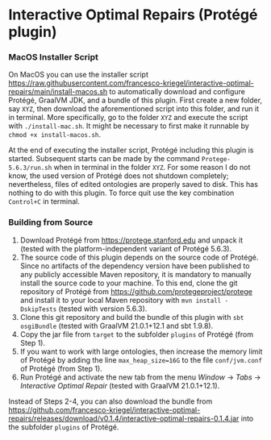 # Interactive Optimal Repairs (Protégé plugin)

### MacOS Installer Script

On MacOS you can use the installer script https://raw.githubusercontent.com/francesco-kriegel/interactive-optimal-repairs/main/install-macos.sh to automatically download and configure Protégé, GraalVM JDK, and a bundle of this plugin.  First create a new folder, say `XYZ`, then download the aforementioned script into this folder, and run it in terminal.  More specifically, go to the folder `XYZ` and execute the script with `./install-mac.sh`. It might be necessary to first make it runnable by `chmod +x install-macos.sh`.

At the end of executing the installer script, Protégé including this plugin is started.  Subsequent starts can be made by the command `Protege-5.6.3/run.sh` when in terminal in the folder `XYZ`.  For some reason I do not know, the used version of Protégé does not shutdown completely; nevertheless, files of edited ontologies are properly saved to disk.  This has nothing to do with this plugin.  To force quit use the key combination `Control+C` in terminal.

### Building from Source 

1. Download Protégé from https://protege.stanford.edu and unpack it (tested with the platform-independent variant of Protégé 5.6.3).
2. The source code of this plugin depends on the source code of Protégé.  Since no artifacts of the dependency version have been published to any publicly accessible Maven repository, it is mandatory to manually install the source code to your machine.  To this end, clone the git repository of Protégé from https://github.com/protegeproject/protege and install it to your local Maven repository with `mvn install -DskipTests` (tested with version 5.6.3).
3. Clone this git repository and build the bundle of this plugin with `sbt osgiBundle` (tested with GraalVM 21.0.1+12.1 and sbt 1.9.8).
4. Copy the jar file from `target` to the subfolder `plugins` of Protégé (from Step 1).
5. If you want to work with large ontologies, then increase the memory limit of Protégé by adding the line `max_heap_size=16G` to the file `conf/jvm.conf` of Protégé (from Step 1).
6. Run Protégé and activate the new tab from the menu *Window* → *Tabs* → *Interactive Optimal Repair* (tested with GraalVM 21.0.1+12.1).

Instead of Steps 2-4, you can also download the bundle from https://github.com/francesco-kriegel/interactive-optimal-repairs/releases/download/v0.1.4/interactive-optimal-repairs-0.1.4.jar into the subfolder `plugins` of Protégé.

